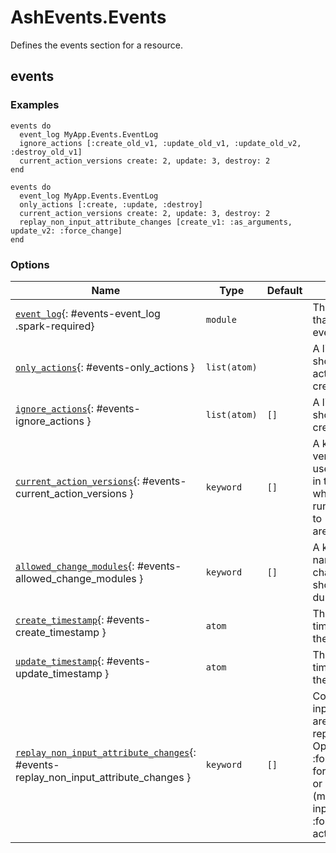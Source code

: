 <!--
This file was generated by Spark. Do not edit it by hand.
-->
# AshEvents.Events

Defines the events section for a resource.


## events




### Examples
```
events do
  event_log MyApp.Events.EventLog
  ignore_actions [:create_old_v1, :update_old_v1, :update_old_v2, :destroy_old_v1]
  current_action_versions create: 2, update: 3, destroy: 2
end

```

```
events do
  event_log MyApp.Events.EventLog
  only_actions [:create, :update, :destroy]
  current_action_versions create: 2, update: 3, destroy: 2
  replay_non_input_attribute_changes [create_v1: :as_arguments, update_v2: :force_change]
end

```




### Options

| Name | Type | Default | Docs |
|------|------|---------|------|
| [`event_log`](#events-event_log){: #events-event_log .spark-required} | `module` |  | The event-log resource that creates and stores events. |
| [`only_actions`](#events-only_actions){: #events-only_actions } | `list(atom)` |  | A list of actions that should be the only actions that have events created when run. |
| [`ignore_actions`](#events-ignore_actions){: #events-ignore_actions } | `list(atom)` | `[]` | A list of actions that should not have events created when run. |
| [`current_action_versions`](#events-current_action_versions){: #events-current_action_versions } | `keyword` | `[]` | A keyword list of action versions. This will be used to set the version in the created events when the actions are run. Version will default to 1 for all actions that are not listed here. |
| [`allowed_change_modules`](#events-allowed_change_modules){: #events-allowed_change_modules } | `keyword` | `[]` | A keyword list of action names and whitelisted change modules that should not be removed during event replay. |
| [`create_timestamp`](#events-create_timestamp){: #events-create_timestamp } | `atom` |  | The name of the create timestamp attribute on the resource |
| [`update_timestamp`](#events-update_timestamp){: #events-update_timestamp } | `atom` |  | The name of the update timestamp attribute on the resource |
| [`replay_non_input_attribute_changes`](#events-replay_non_input_attribute_changes){: #events-replay_non_input_attribute_changes } | `keyword` | `[]` | Configure how non-input attribute changes are handled during replay for each action. Options are :force_change (apply via force_change_attributes) or :as_arguments (merge into action input). Defaults to :force_change for all actions. |







<style type="text/css">.spark-required::after { content: "*"; color: red !important; }</style>
